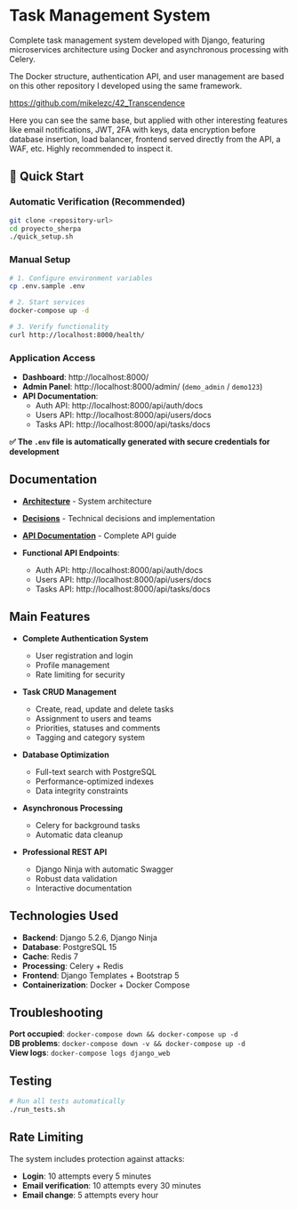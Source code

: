 # Task Management System

Complete task management system developed with Django, featuring microservices architecture using Docker and asynchronous processing with Celery.

The Docker structure, authentication API, and user management are based on this other repository I developed using the same framework.

https://github.com/mikelezc/42_Transcendence

Here you can see the same base, but applied with other interesting features like email notifications, JWT, 2FA with keys, data encryption before database insertion, load balancer, frontend served directly from the API, a WAF, etc. Highly recommended to inspect it.

## 🚀 Quick Start

### Automatic Verification (Recommended)
```bash
git clone <repository-url>
cd proyecto_sherpa
./quick_setup.sh
```

### Manual Setup
```bash
# 1. Configure environment variables
cp .env.sample .env

# 2. Start services
docker-compose up -d

# 3. Verify functionality
curl http://localhost:8000/health/
```

### Application Access
- **Dashboard**: http://localhost:8000/
- **Admin Panel**: http://localhost:8000/admin/ (`demo_admin` / `demo123`)
- **API Documentation**:
  - Auth API: http://localhost:8000/api/auth/docs
  - Users API: http://localhost:8000/api/users/docs  
  - Tasks API: http://localhost:8000/api/tasks/docs

**✅ The `.env` file is automatically generated with secure credentials for development**

## Documentation

- **[Architecture](docs/ARCHITECTURE.md)** - System architecture  
- **[Decisions](docs/DECISIONS.md)** - Technical decisions and implementation
- **[API Documentation](docs/API_DOCUMENTATION.md)** - Complete API guide

- **Functional API Endpoints**:
  - Auth API: http://localhost:8000/api/auth/docs
  - Users API: http://localhost:8000/api/users/docs  
  - Tasks API: http://localhost:8000/api/tasks/docs

## Main Features

- **Complete Authentication System**
	- User registration and login
	- Profile management
	- Rate limiting for security

- **Task CRUD Management**
	- Create, read, update and delete tasks
	- Assignment to users and teams
	- Priorities, statuses and comments
	- Tagging and category system

- **Database Optimization**
	- Full-text search with PostgreSQL
	- Performance-optimized indexes
	- Data integrity constraints

- **Asynchronous Processing**
	- Celery for background tasks
	- Automatic data cleanup

- **Professional REST API**
	- Django Ninja with automatic Swagger
	- Robust data validation
	- Interactive documentation

## Technologies Used

- **Backend**: Django 5.2.6, Django Ninja
- **Database**: PostgreSQL 15 
- **Cache**: Redis 7
- **Processing**: Celery + Redis
- **Frontend**: Django Templates + Bootstrap 5
- **Containerization**: Docker + Docker Compose

## Troubleshooting

**Port occupied**: `docker-compose down && docker-compose up -d`  
**DB problems**: `docker-compose down -v && docker-compose up -d`  
**View logs**: `docker-compose logs django_web`

## Testing
```bash
# Run all tests automatically
./run_tests.sh
```

## Rate Limiting
The system includes protection against attacks:
- **Login**: 10 attempts every 5 minutes
- **Email verification**: 10 attempts every 30 minutes
- **Email change**: 5 attempts every hour
